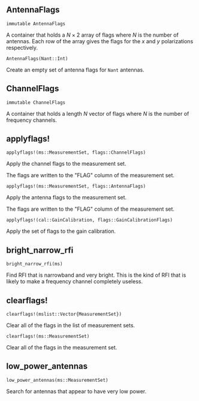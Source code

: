 <!---
This is an auto-generated file and should not be edited directly.
-->

## AntennaFlags

```
immutable AntennaFlags
```

A container that holds a $N \times 2$ array of flags where $N$ is the number of antennas. Each row of the array gives the flags for the $x$ and $y$ polarizations respectively.

```
AntennaFlags(Nant::Int)
```

Create an empty set of antenna flags for `Nant` antennas.

## ChannelFlags

```
immutable ChannelFlags
```

A container that holds a length $N$ vector of flags where $N$ is the number of frequency channels.

## applyflags!

```
applyflags!(ms::MeasurementSet, flags::ChannelFlags)
```

Apply the channel flags to the measurement set.

The flags are written to the "FLAG" column of the measurement set.

```
applyflags!(ms::MeasurementSet, flags::AntennaFlags)
```

Apply the antenna flags to the measurement set.

The flags are written to the "FLAG" column of the measurement set.

```
applyflags!(cal::GainCalibration, flags::GainCalibrationFlags)
```

Apply the set of flags to the gain calibration.

## bright_narrow_rfi

```
bright_narrow_rfi(ms)
```

Find RFI that is narrowband and very bright. This is the kind of RFI that is likely to make a frequency channel completely useless.

## clearflags!

```
clearflags!(mslist::Vector{MeasurementSet})
```

Clear all of the flags in the list of measurement sets.

```
clearflags!(ms::MeasurementSet)
```

Clear all of the flags in the measurement set.

## low_power_antennas

```
low_power_antennas(ms::MeasurementSet)
```

Search for antennas that appear to have very low power.

